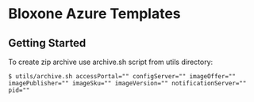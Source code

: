 # Bloxone Azure Templates

## Getting Started

To create zip archive use archive.sh script from utils directory:
```
$ utils/archive.sh accessPortal="" configServer="" imageOffer="" imagePublisher="" imageSku="" imageVersion="" notificationServer="" pid=""
```
